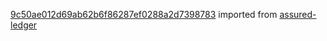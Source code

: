 [9c50ae012d69ab62b6f86287ef0288a2d7398783](https://github.com/insolar/assured-ledger/commit/9c50ae012d69ab62b6f86287ef0288a2d7398783) imported from [assured-ledger](https://github.com/insolar/assured-ledger)
